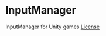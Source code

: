 # InputManager
InputManager for Unity games
 [License](https://github.com/NuSaa/InputManager/blob/master/LICENSE.md)
